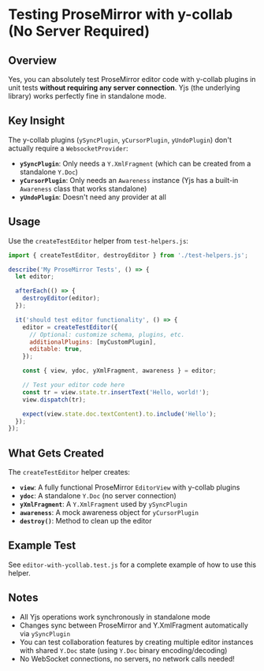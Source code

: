 # Testing ProseMirror with y-collab (No Server Required)

## Overview

Yes, you can absolutely test ProseMirror editor code with y-collab plugins in unit tests **without requiring any server connection**. Yjs (the underlying library) works perfectly fine in standalone mode.

## Key Insight

The y-collab plugins (`ySyncPlugin`, `yCursorPlugin`, `yUndoPlugin`) don't actually require a `WebsocketProvider`:

- **`ySyncPlugin`**: Only needs a `Y.XmlFragment` (which can be created from a standalone `Y.Doc`)
- **`yCursorPlugin`**: Only needs an `Awareness` instance (Yjs has a built-in `Awareness` class that works standalone)
- **`yUndoPlugin`**: Doesn't need any provider at all

## Usage

Use the `createTestEditor` helper from `test-helpers.js`:

```javascript
import { createTestEditor, destroyEditor } from './test-helpers.js';

describe('My ProseMirror Tests', () => {
  let editor;

  afterEach(() => {
    destroyEditor(editor);
  });

  it('should test editor functionality', () => {
    editor = createTestEditor({
      // Optional: customize schema, plugins, etc.
      additionalPlugins: [myCustomPlugin],
      editable: true,
    });

    const { view, ydoc, yXmlFragment, awareness } = editor;

    // Test your editor code here
    const tr = view.state.tr.insertText('Hello, world!');
    view.dispatch(tr);

    expect(view.state.doc.textContent).to.include('Hello');
  });
});
```

## What Gets Created

The `createTestEditor` helper creates:

- **`view`**: A fully functional ProseMirror `EditorView` with y-collab plugins
- **`ydoc`**: A standalone `Y.Doc` (no server connection)
- **`yXmlFragment`**: A `Y.XmlFragment` used by `ySyncPlugin`
- **`awareness`**: A mock awareness object for `yCursorPlugin`
- **`destroy()`**: Method to clean up the editor

## Example Test

See `editor-with-ycollab.test.js` for a complete example of how to use this helper.

## Notes

- All Yjs operations work synchronously in standalone mode
- Changes sync between ProseMirror and Y.XmlFragment automatically via `ySyncPlugin`
- You can test collaboration features by creating multiple editor instances with shared `Y.Doc` state (using `Y.Doc` binary encoding/decoding)
- No WebSocket connections, no servers, no network calls needed!

